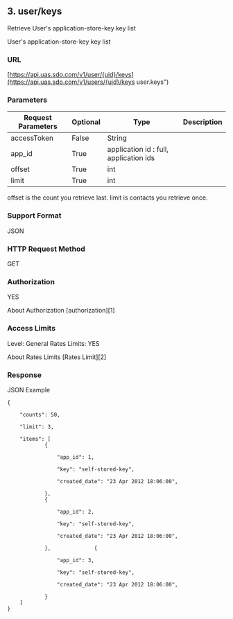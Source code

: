 ## 3. user/keys

Retrieve User's application-store-key key list

User's application-store-key key list

### URL

[https://api.uas.sdo.com/v1/user/{uid}/keys](https://api.uas.sdo.com/v1/users/{uid}/keys  user.keys")


### Parameters
Request Parameters  |  Optional  |  Type  |  Description  
-------------|-----------|---------|--------
accessToken			|  False	 |  String|  
app_id              |  True      |  application id : full, application ids  
offset				|  True      |  int   |  
limit 				|  True      |  int   |  

offset is the count you retrieve last.
limit is contacts you retrieve once.


### Support Format

JSON

### HTTP Request Method

GET  

### Authorization

YES


About Authorization [authorization][1]

### Access Limits

Level: General
Rates Limits: YES


About Rates Limits [Rates Limit][2]

### Response

JSON Example


    {

		"counts": 50,  
				
		"limit": 3,  

        "items": [
        	    {

                    "app_id": 1,  
					
					"key": "self-stored-key",  

                    "created_date": "23 Apr 2012 18:06:00",

                },
        	    {

                    "app_id": 2,  
					
					"key": "self-stored-key",  

                    "created_date": "23 Apr 2012 18:06:00",

                },        	    {

                    "app_id": 3,  
					
					"key": "self-stored-key",  

                    "created_date": "23 Apr 2012 18:06:00",

                }
        ]
    }




